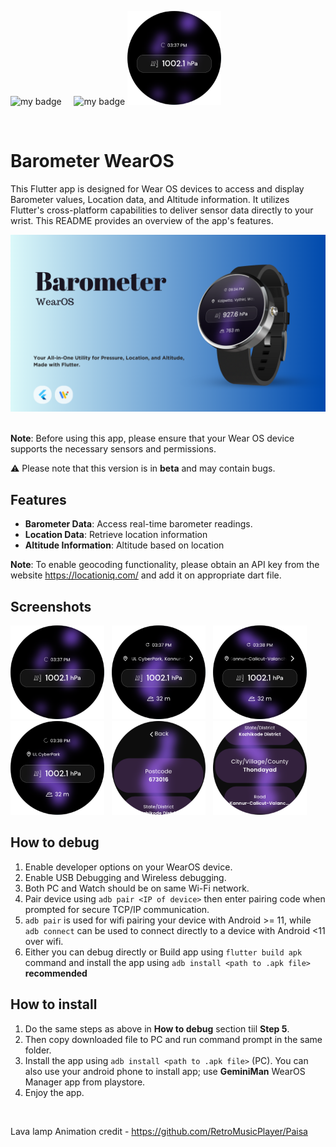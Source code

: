 ![my badge](https://img.shields.io/badge/Made%20with-Flutter-blue?style=for-the-badge&logo=flutter)  &nbsp;  &nbsp; ![my badge](https://img.shields.io/github/last-commit/Krishak15/Barometer-WearOS/main?style=for-the-badge) <img src="screenshots/updated/img1.png" width="150"  />




&nbsp;

# Barometer WearOS

This Flutter app is designed for Wear OS devices to access and display Barometer values, Location data, and Altitude information. It utilizes Flutter's cross-platform capabilities to deliver sensor data directly to your wrist. This README provides an overview of the app's features.
&nbsp;
<div id="image-container">
  <img src="screenshots/Barometer.png" alt="Poster">
</div>
&nbsp;
&nbsp;

**Note**: Before using this app, please ensure that your Wear OS device supports the necessary sensors and permissions.

⚠️ Please note that this version is in **beta** and may contain bugs.
&nbsp;
## Features

- **Barometer Data**: Access real-time barometer readings.
- **Location Data**: Retrieve location information
- **Altitude Information**: Altitude based on location

**Note**: To enable geocoding functionality, please obtain an API key from the website https://locationiq.com/ and add it on appropriate dart file.

## Screenshots

<img src="screenshots/updated/img1.png" width="150"  /> &nbsp; <img src="screenshots/updated/img2.png" width="150"/>  &nbsp;
<img src="screenshots/updated/img3.png" width="150"/> &nbsp; <img src="screenshots/updated/img4.png" width="150"/> 
&nbsp; <img src="screenshots/updated/img5.png" width="150"/> &nbsp; <img src="screenshots/updated/img6.png" width="150"/> 

## How to debug

1) Enable developer options on your WearOS device.
2) Enable USB Debugging and Wireless debugging.
3) Both PC and Watch should be on same Wi-Fi network.
4) Pair device using ```adb pair <IP of device>``` then enter pairing code when prompted for secure TCP/IP communication.
5) ```adb pair``` is used for wifi pairing your device with Android >= 11, while ```adb connect``` can be used to connect directly to a device with Android <11 over wifi.
6) Either you can debug directly or Build app using ```flutter build apk``` command and install the app using ```adb install <path to .apk file>``` **recommended**

## How to install

1) Do the same steps as above in **How to debug** section tiil **Step 5**.
2) Then copy downloaded file to PC and run command prompt in the same folder. 
3) Install the app using ```adb install <path to .apk file>``` (PC). You can also use your android phone to install app; use **GeminiMan** WearOS Manager app from playstore.
4) Enjoy the app.

   
   

  
&nbsp;
&nbsp;

Lava lamp Animation credit - https://github.com/RetroMusicPlayer/Paisa


